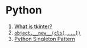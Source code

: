 # Python

1. [What is tkinter?](tkinter.md)
2. [`object.__new__(cls[,...])`](__new__.md)
3. [Python Singleton Pattern](singleton-pattern.md)
